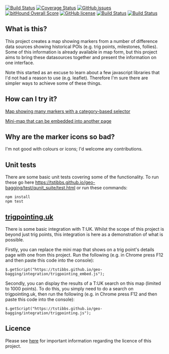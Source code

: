 [![Build Status](https://travis-ci.org/tstibbs/geo-bagging.svg?branch=master)](https://travis-ci.org/tstibbs/geo-bagging)
[![Coverage Status](https://coveralls.io/repos/github/tstibbs/geo-bagging/badge.svg?branch=master)](https://coveralls.io/github/tstibbs/geo-bagging?branch=master)
[![GitHub issues](https://img.shields.io/github/issues/tstibbs/geo-bagging.svg)](https://github.com/tstibbs/geo-bagging/issues)
[![bitHound Overall Score](https://www.bithound.io/github/tstibbs/geo-bagging/badges/score.svg)](https://www.bithound.io/github/tstibbs/geo-bagging)
[![GitHub license](https://img.shields.io/badge/license-Apache%202-blue.svg)](https://raw.githubusercontent.com/tstibbs/geo-bagging/master/LICENSE)
[![Build Status](https://saucelabs.com/buildstatus/tstibbs)](https://saucelabs.com/beta/builds/5e191601dd4c46cd9c06b041910365ed)
[![Build Status](https://saucelabs.com/browser-matrix/tstibbs.svg)](https://saucelabs.com/beta/builds/5e191601dd4c46cd9c06b041910365ed)

## What is this?
This project creates a map showing markers from a number of difference data sources showing historical POIs (e.g. trig points, milestones, follies). Some of this information is already available in map form, but this project aims to bring these datasources together and present the information on one interface. 

Note this started as an excuse to learn about a few javascript libraries that I'd not had a reason to use (e.g. leaflet). Therefore I'm sure there are simpler ways to achieve some of these things.

## How can I try it?
[Map showing many markers with a category-based selector](https://tstibbs.github.io/geo-bagging/examples/index.html?datasources=milestones,hills)

[Mini-map that can be embedded into another page](https://tstibbs.github.io/geo-bagging/examples/mini.html)

## Why are the marker icons so bad?
I'm not good with colours or icons; I'd welcome any contributions.

## Unit tests
There are some basic unit tests covering some of the functionality. To run these go here https://tstibbs.github.io/geo-bagging/test/qunit_suite/test.html or run these commands:
```
npm install
npm test
```

## [trigpointing.uk](http://trigpointing.uk)
There is some basic integration with T:UK. Whilst the scope of this project is beyond just trig points, this integration is here as a demonstration of what is possible.

Firstly, you can replace the mini map that shows on a trig point's details page with one from this project. Run the following (e.g. in Chrome press F12 and then paste this code into the console):
```
$.getScript("https://tstibbs.github.io/geo-bagging/integration/trigpointing_embed.js");
```

Secondly, you can display the results of a T:UK search on this map (limited to 1000 points). To do this, you simply need to do a search on trigpointing.uk, then run the following (e.g. in Chrome press F12 and then paste this code into the console):
```
$.getScript("https://tstibbs.github.io/geo-bagging/integration/trigpointing.js");
```

## Licence
Please see [here](Licences.md) for important information regarding the licence of this project.
